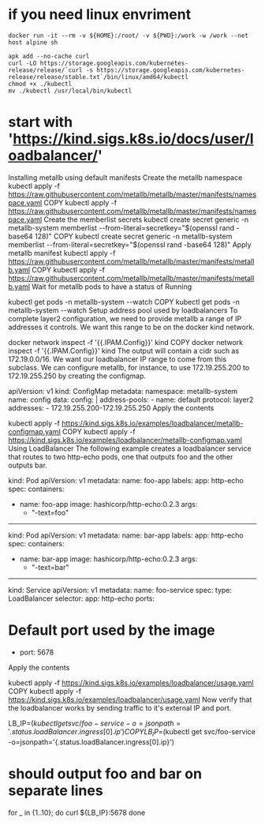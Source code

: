# if you need linux envriment 
```
docker run -it --rm -v ${HOME}:/root/ -v ${PWD}:/work -w /work --net host alpine sh

apk add --no-cache curl
curl -LO https://storage.googleapis.com/kubernetes-release/release/`curl -s https://storage.googleapis.com/kubernetes-release/release/stable.txt`/bin/linux/amd64/kubectl
chmod +x ./kubectl
mv ./kubectl /usr/local/bin/kubectl
```

# start with 'https://kind.sigs.k8s.io/docs/user/loadbalancer/'

Installing metallb using default manifests
Create the metallb namespace
kubectl apply -f https://raw.githubusercontent.com/metallb/metallb/master/manifests/namespace.yaml
COPY
kubectl apply -f https://raw.githubusercontent.com/metallb/metallb/master/manifests/namespace.yaml
Create the memberlist secrets
kubectl create secret generic -n metallb-system memberlist --from-literal=secretkey="$(openssl rand -base64 128)" 
COPY
kubectl create secret generic -n metallb-system memberlist --from-literal=secretkey="$(openssl rand -base64 128)" 
Apply metallb manifest
kubectl apply -f https://raw.githubusercontent.com/metallb/metallb/master/manifests/metallb.yaml
COPY
kubectl apply -f https://raw.githubusercontent.com/metallb/metallb/master/manifests/metallb.yaml
Wait for metallb pods to have a status of Running

kubectl get pods -n metallb-system --watch
COPY
kubectl get pods -n metallb-system --watch
Setup address pool used by loadbalancers
To complete layer2 configuration, we need to provide metallb a range of IP addresses it controls. We want this range to be on the docker kind network.

docker network inspect -f '{{.IPAM.Config}}' kind
COPY
docker network inspect -f '{{.IPAM.Config}}' kind
The output will contain a cidr such as 172.19.0.0/16. We want our loadbalancer IP range to come from this subclass. We can configure metallb, for instance, to use 172.19.255.200 to 172.19.255.250 by creating the configmap.

apiVersion: v1
kind: ConfigMap
metadata:
  namespace: metallb-system
  name: config
data:
  config: |
    address-pools:
    - name: default
      protocol: layer2
      addresses:
      - 172.19.255.200-172.19.255.250
Apply the contents

kubectl apply -f https://kind.sigs.k8s.io/examples/loadbalancer/metallb-configmap.yaml
COPY
kubectl apply -f https://kind.sigs.k8s.io/examples/loadbalancer/metallb-configmap.yaml
Using LoadBalancer
The following example creates a loadbalancer service that routes to two http-echo pods, one that outputs foo and the other outputs bar.

kind: Pod
apiVersion: v1
metadata:
  name: foo-app
  labels:
    app: http-echo
spec:
  containers:
  - name: foo-app
    image: hashicorp/http-echo:0.2.3
    args:
    - "-text=foo"
---
kind: Pod
apiVersion: v1
metadata:
  name: bar-app
  labels:
    app: http-echo
spec:
  containers:
  - name: bar-app
    image: hashicorp/http-echo:0.2.3
    args:
    - "-text=bar"
---
kind: Service
apiVersion: v1
metadata:
  name: foo-service
spec:
  type: LoadBalancer
  selector:
    app: http-echo
  ports:
  # Default port used by the image
  - port: 5678

Apply the contents

kubectl apply -f https://kind.sigs.k8s.io/examples/loadbalancer/usage.yaml
COPY
kubectl apply -f https://kind.sigs.k8s.io/examples/loadbalancer/usage.yaml
Now verify that the loadbalancer works by sending traffic to it's external IP and port.

LB_IP=$(kubectl get svc/foo-service -o=jsonpath='{.status.loadBalancer.ingress[0].ip}')
COPY
LB_IP=$(kubectl get svc/foo-service -o=jsonpath='{.status.loadBalancer.ingress[0].ip}')
# should output foo and bar on separate lines 
for _ in {1..10}; do
  curl ${LB_IP}:5678
done